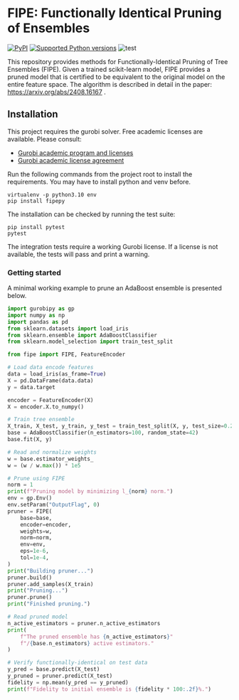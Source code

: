 # FIPE: Functionally Identical Pruning of Ensembles

[![PyPI](https://img.shields.io/pypi/v/fipepy
)](https://pypi.org/project/fipepy/)
[![Supported Python
versions](https://img.shields.io/pypi/pyversions/fipepy.svg)](https://pypi.org/project/fipepy/)
![test](https://github.com/eminyous/fipe/actions/workflows/main.yml/badge.svg)

This repository provides methods for Functionally-Identical Pruning of Tree Ensembles (FIPE). Given a trained scikit-learn model, FIPE provides a pruned model that is certified to be equivalent to the original model on the entire feature space. The algorithm is described in detail in the paper: <https://arxiv.org/abs/2408.16167> .

## Installation

This project requires the gurobi solver. Free academic licenses are available. Please consult:

- [Gurobi academic program and licenses](https://www.gurobi.com/academia/academic-program-and-licenses/)
- [Gurobi academic license agreement](https://www.gurobi.com/downloads/end-user-license-agreement-academic/)

Run the following commands from the project root to install the requirements. You may have to install python and venv before.

```shell
virtualenv -p python3.10 env
pip install fipepy
```

The installation can be checked by running the test suite:

```shell
pip install pytest
pytest
```

The integration tests require a working Gurobi license. If a license is not available, the tests will pass and print a warning.

### Getting started

A minimal working example to prune an AdaBoost ensemble is presented below.

```python
import gurobipy as gp
import numpy as np
import pandas as pd
from sklearn.datasets import load_iris
from sklearn.ensemble import AdaBoostClassifier
from sklearn.model_selection import train_test_split

from fipe import FIPE, FeatureEncoder

# Load data encode features
data = load_iris(as_frame=True)
X = pd.DataFrame(data.data)
y = data.target

encoder = FeatureEncoder(X)
X = encoder.X.to_numpy()

# Train tree ensemble
X_train, X_test, y_train, y_test = train_test_split(X, y, test_size=0.2, random_state=42)
base = AdaBoostClassifier(n_estimators=100, random_state=42)
base.fit(X, y)

# Read and normalize weights
w = base.estimator_weights_
w = (w / w.max()) * 1e5

# Prune using FIPE
norm = 1
print(f"Pruning model by minimizing l_{norm} norm.")
env = gp.Env()
env.setParam("OutputFlag", 0)
pruner = FIPE(
    base=base,
    encoder=encoder,
    weights=w,
    norm=norm,
    env=env,
    eps=1e-6,
    tol=1e-4,
)
print("Building pruner...")
pruner.build()
pruner.add_samples(X_train)
print("Pruning...")
pruner.prune()
print("Finished pruning.")

# Read pruned model
n_active_estimators = pruner.n_active_estimators
print(
    f"The pruned ensemble has {n_active_estimators}"
    f"/{base.n_estimators} active estimators."
)

# Verify functionally-identical on test data
y_pred = base.predict(X_test)
y_pruned = pruner.predict(X_test)
fidelity = np.mean(y_pred == y_pruned)
print(f"Fidelity to initial ensemble is {fidelity * 100:.2f}%.")
```

